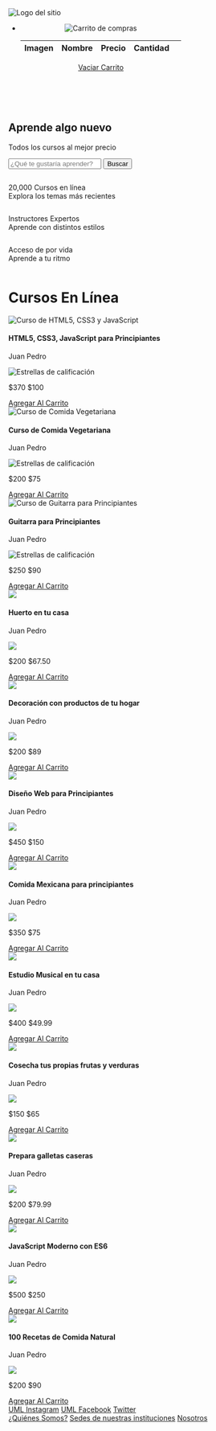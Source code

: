 <!DOCTYPE html>
<html lang="es">
<head>
    <meta charset="UTF-8">
    <meta name="viewport" content="width=device-width, initial-scale=1.0">
    <meta http-equiv="X-UA-Compatible" content="ie=edge">
    <meta name="description" content="Encuentra cursos en línea al mejor precio, con acceso de por vida y clases impartidas por expertos.">
    <title>Carrito</title>
    <link rel="stylesheet" href="normalize.css">
    <link rel="stylesheet" href="custom.css">
    <link rel="stylesheet" href="skeleton.css">
</head>
<body>
<header id="header" class="header">
    <div class="container">
        <div class="row">
            <div class="four columns">
                <img src="img/logo.jpg" id="logo" alt="Logo del sitio">
            </div>
            <div class="two columns u-pull-right">
                <ul>
                    <li class="submenu">
                        <img src="img/cart.png" id="img-carrito" alt="Carrito de compras">
                        <div id="carrito">
                            <table id="lista-carrito" class="u-full-width">
                                <thead>
                                    <tr>
                                        <th>Imagen</th>
                                        <th>Nombre</th>
                                        <th>Precio</th>
                                        <th>Cantidad</th>
                                        <th></th>
                                    </tr>
                                </thead>
                                <tbody></tbody>
                            </table>
                            <a href="#" id="vaciar-carrito" class="button u-full-width">Vaciar Carrito</a>
                        </div>
                    </li>
                </ul>
            </div>
        </div>
    </div>
</header>

<div id="hero">
    <div class="container">
        <div class="row">
            <div class="six columns">
                <div class="contenido-hero">
                    <h2>Aprende algo nuevo</h2>
                    <p>Todos los cursos al mejor precio</p>
                    <form action="#" id="busqueda" method="post" class="formulario">
                        <input class="u-full-width" type="text" placeholder="¿Qué te gustaría aprender?" id="buscador">
                        <input type="submit" id="submit-buscador" class="submit-buscador" value="Buscar">
                    </form>
                </div>
            </div>
        </div>
    </div>
</div>

<div class="barra">
    <div class="container">
        <div class="row">
            <div class="four columns icono icono1">
                <p>20,000 Cursos en línea <br>
                Explora los temas más recientes</p>
            </div>
            <div class="four columns icono icono2">
                <p>Instructores Expertos <br>
                Aprende con distintos estilos</p>
            </div>
            <div class="four columns icono icono3">
                <p>Acceso de por vida <br>
                Aprende a tu ritmo</p>
            </div>
        </div>
    </div>
</div>

<div id="lista-cursos" class="container">
    <h1 id="encabezado" class="encabezado">Cursos En Línea</h1>
    <div class="row">
        <!-- Curso 1 -->
        <div class="four columns">
            <div class="card">
                <img src="img/curso1.jpg" class="imagen-curso u-full-width" alt="Curso de HTML5, CSS3 y JavaScript">
                <div class="info-card">
                    <h4>HTML5, CSS3, JavaScript para Principiantes</h4>
                    <p>Juan Pedro</p>
                    <img src="img/estrellas.png" alt="Estrellas de calificación">
                    <p class="precio">$370 <span class="u-pull-right ">$100</span></p>
                    <a href="#" class="u-full-width button-primary button input agregar-carrito" data-id="1">Agregar Al Carrito</a>
                </div>
            </div>
        </div>
        <!-- Curso 2 -->
        <div class="four columns">
            <div class="card">
                <img src="img/curso2.jpg" class="imagen-curso u-full-width" alt="Curso de Comida Vegetariana">
                <div class="info-card">
                    <h4>Curso de Comida Vegetariana</h4>
                    <p>Juan Pedro</p>
                    <img src="img/estrellas.png" alt="Estrellas de calificación">
                    <p class="precio">$200 <span class="u-pull-right ">$75</span></p>
                    <a href="#" class="u-full-width button-primary button input agregar-carrito" data-id="2">Agregar Al Carrito</a>
                </div>
            </div>
        </div>
        <!-- Curso 3 -->
        <div class="four columns">
            <div class="card">
                <img src="img/curso3.jpg" class="imagen-curso u-full-width" alt="Curso de Guitarra para Principiantes">
                <div class="info-card">
                    <h4>Guitarra para Principiantes</h4>
                    <p>Juan Pedro</p>
                    <img src="img/estrellas.png" alt="Estrellas de calificación">
                    <p class="precio">$250 <span class="u-pull-right ">$90</span></p>
                    <a href="#" class="u-full-width button-primary button input agregar-carrito" data-id="3">Agregar Al Carrito</a>
                </div>
            </div>
        </div>
    </div>
    <!-- Más cursos -->
    <div class="row">
        <div class="four columns">
            <div class="card">
                <img src="img/curso4.jpg" class="imagen-curso u-full-width">
                <div class="info-card">
                    <h4>Huerto en tu casa</h4>
                    <p>Juan Pedro</p>
                    <img src="img/estrellas.png">
                    <p class="precio">$200  <span class="u-pull-right ">$67.50</span></p>
                    <a href="#" class="u-full-width button-primary button input agregar-carrito" data-id="4">Agregar Al Carrito</a>
                </div>
            </div> <!--.card-->
        </div>
        <div class="four columns">
                <div class="card">
                    <img src="img/curso5.jpg" class="imagen-curso u-full-width">
                    <div class="info-card">
                        <h4>Decoración con productos de tu hogar</h4>
                        <p>Juan Pedro</p>
                        <img src="img/estrellas.png">
                        <p class="precio">$200  <span class="u-pull-right ">$89</span></p>
                        <a href="#" class="u-full-width button-primary button input agregar-carrito" data-id="5">Agregar Al Carrito</a>
                    </div>
                </div> <!--.card-->
        </div>
        <div class="four columns">
                <div class="card">
                    <img src="img/curso1.jpg" class="imagen-curso u-full-width">
                    <div class="info-card">
                        <h4>Diseño Web para Principiantes</h4>
                        <p>Juan Pedro</p>
                        <img src="img/estrellas.png">
                        <p class="precio">$450  <span class="u-pull-right ">$150</span></p>
                        <a href="#" class="u-full-width button-primary button input agregar-carrito" data-id="6">Agregar Al Carrito</a>
                    </div>
                </div> <!--.card-->
        </div>
    </div> <!--.row-->
    <div class="row">
        <div class="four columns">
            <div class="card">
                <img src="img/curso2.jpg" class="imagen-curso u-full-width">
                <div class="info-card">
                    <h4>Comida Mexicana para principiantes</h4>
                    <p>Juan Pedro</p>
                    <img src="img/estrellas.png">
                    <p class="precio">$350  <span class="u-pull-right ">$75</span></p>
                    <a href="#" class="u-full-width button-primary button input agregar-carrito" data-id="7">Agregar Al Carrito</a>
                </div>
            </div> <!--.card-->
        </div>
        <div class="four columns">
                <div class="card">
                    <img src="img/curso3.jpg" class="imagen-curso u-full-width">
                    <div class="info-card">
                        <h4>Estudio Musical en tu casa</h4>
                        <p>Juan Pedro</p>
                        <img src="img/estrellas.png">
                        <p class="precio">$400  <span class="u-pull-right ">$49.99</span></p>
                        <a href="#" class="u-full-width button-primary button input agregar-carrito" data-id="8">Agregar Al Carrito</a>
                    </div>
                </div> <!--.card-->
        </div>
        <div class="four columns">
                <div class="card">
                    <img src="img/curso4.jpg" class="imagen-curso u-full-width">
                    <div class="info-card">
                        <h4>Cosecha tus propias frutas y verduras</h4>
                        <p>Juan Pedro</p>
                        <img src="img/estrellas.png">
                        <p class="precio">$150  <span class="u-pull-right ">$65</span></p>
                        <a href="#" class="u-full-width button-primary button input agregar-carrito" data-id="9">Agregar Al Carrito</a>
                    </div>
                </div> <!--.card-->
        </div>
    </div> <!--.row-->
    <div class="row">
            <div class="four columns">
                <div class="card">
                    <img src="img/curso5.jpg" class="imagen-curso u-full-width">
                    <div class="info-card">
                        <h4>Prepara galletas caseras</h4>
                        <p>Juan Pedro</p>
                        <img src="img/estrellas.png">
                        <p class="precio">$200  <span class="u-pull-right ">$79.99</span></p>
                        <a href="#" class="u-full-width button-primary button input agregar-carrito" data-id="10">Agregar Al Carrito</a>
                    </div>
                </div> <!--.card-->
            </div>
            <div class="four columns">
                    <div class="card">
                        <img src="img/curso1.jpg" class="imagen-curso u-full-width">
                        <div class="info-card">
                            <h4>JavaScript Moderno con ES6</h4>
                            <p>Juan Pedro</p>
                            <img src="img/estrellas.png">
                            <p class="precio">$500  <span class="u-pull-right ">$250</span></p>
                            <a href="#" class="u-full-width button-primary button input agregar-carrito" data-id="11">Agregar Al Carrito</a>
                        </div>
                    </div> <!--.card-->
            </div>
            <div class="four columns">
                    <div class="card">
                        <img src="img/curso2.jpg" class="imagen-curso u-full-width">
                        <div class="info-card">
                            <h4>100 Recetas de Comida Natural</h4>
                            <p>Juan Pedro</p>
                            <img src="img/estrellas.png">
                            <p class="precio">$200  <span class="u-pull-right ">$90</span></p>
                            <a href="#" class="u-full-width button-primary button input agregar-carrito" data-id="12">Agregar Al Carrito</a>
                        </div>
                    </div> <!--.card-->
            </div>
        </div> <!--.row-->
</div>

<footer id="footer" class="footer">
    <div class="container">
        <div class="row">
            <div class="four columns">
                <nav id="principal" class="menu">
                    <a class="enlace" href="https://www.instagram.com/vida_uml?igsh=MThxMGJxa3dxbzlnbw==">UML Instagram</a>
                    <a class="enlace" href="https://www.facebook.com/UMLNicaragua?mibextid=kFxxJD">UML Facebook</a>
                    <a class="enlace" href="https://x.com/umartinlutero">Twitter</a>
                </nav>
            </div>
            <div class="four columns">
                <nav id="secundaria" class="menu">
                    <a class="enlace" href="https://uml.edu.ni/" target="_blank">¿Quiénes Somos?</a>
                    <a class="enlace" href="https://uml.edu.ni/sedes-nacionales/" target="_blank">Sedes de nuestras instituciones</a>
                    <a class="enlace" href="https://uml.edu.ni/nosotros/" target="_blank">Nosotros</a>
                </nav>
            </div>
        </div>
    </div>
</footer>

<script src="app.js"></script>
</body>
</html>
